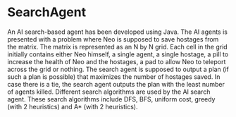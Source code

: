 # SearchAgent
An AI search-based agent has been developed using Java. The AI agents is presented with a problem where Neo is supposed to save hostages from the matrix. The matrix is represented as an N by N grid. Each cell in the grid initially contains either Neo himself, a single agent, a single hostage, a pill to increase the health of Neo and the hostages, a pad to allow Neo to teleport across the grid or nothing. The search agent is supposed to output a plan (if such a plan is possible) that maximizes the number of hostages saved. In case there is a tie, the search agent outputs the plan with the least number of agents killed. Different search algorithms are used by the AI search agent. These search algorithms include DFS, BFS, uniform cost, greedy (with 2 heuristics) and A* (with 2 heuristics).
